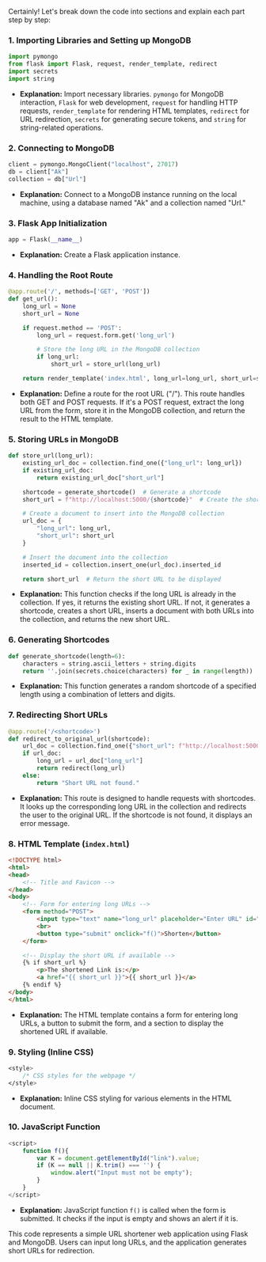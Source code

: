 Certainly! Let's break down the code into sections and explain each part step by step:

### 1. Importing Libraries and Setting up MongoDB

```python
import pymongo
from flask import Flask, request, render_template, redirect
import secrets
import string
```

- **Explanation:** Import necessary libraries. `pymongo` for MongoDB interaction, `Flask` for web development, `request` for handling HTTP requests, `render_template` for rendering HTML templates, `redirect` for URL redirection, `secrets` for generating secure tokens, and `string` for string-related operations.

### 2. Connecting to MongoDB

```python
client = pymongo.MongoClient("localhost", 27017)
db = client["Ak"]
collection = db["Url"]
```

- **Explanation:** Connect to a MongoDB instance running on the local machine, using a database named "Ak" and a collection named "Url."

### 3. Flask App Initialization

```python
app = Flask(__name__)
```

- **Explanation:** Create a Flask application instance.

### 4. Handling the Root Route

```python
@app.route('/', methods=['GET', 'POST'])
def get_url():
    long_url = None
    short_url = None

    if request.method == 'POST':
        long_url = request.form.get('long_url')

        # Store the long URL in the MongoDB collection
        if long_url:
            short_url = store_url(long_url)

    return render_template('index.html', long_url=long_url, short_url=short_url)
```

- **Explanation:** Define a route for the root URL ("/"). This route handles both GET and POST requests. If it's a POST request, extract the long URL from the form, store it in the MongoDB collection, and return the result to the HTML template.

### 5. Storing URLs in MongoDB

```python
def store_url(long_url):
    existing_url_doc = collection.find_one({"long_url": long_url})
    if existing_url_doc:
        return existing_url_doc["short_url"]

    shortcode = generate_shortcode()  # Generate a shortcode
    short_url = f"http://localhost:5000/{shortcode}"  # Create the short URL

    # Create a document to insert into the MongoDB collection
    url_doc = {
        "long_url": long_url,
        "short_url": short_url
    }

    # Insert the document into the collection
    inserted_id = collection.insert_one(url_doc).inserted_id

    return short_url  # Return the short URL to be displayed
```

- **Explanation:** This function checks if the long URL is already in the collection. If yes, it returns the existing short URL. If not, it generates a shortcode, creates a short URL, inserts a document with both URLs into the collection, and returns the new short URL.

### 6. Generating Shortcodes

```python
def generate_shortcode(length=6):
    characters = string.ascii_letters + string.digits
    return ''.join(secrets.choice(characters) for _ in range(length))
```

- **Explanation:** This function generates a random shortcode of a specified length using a combination of letters and digits.

### 7. Redirecting Short URLs

```python
@app.route('/<shortcode>')
def redirect_to_original_url(shortcode):
    url_doc = collection.find_one({"short_url": f"http://localhost:5000/{shortcode}"})
    if url_doc:
        long_url = url_doc["long_url"]
        return redirect(long_url)
    else:
        return "Short URL not found."
```

- **Explanation:** This route is designed to handle requests with shortcodes. It looks up the corresponding long URL in the collection and redirects the user to the original URL. If the shortcode is not found, it displays an error message.

### 8. HTML Template (`index.html`)

```html
<!DOCTYPE html>
<html>
<head>
    <!-- Title and Favicon -->
</head>
<body>
    <!-- Form for entering long URLs -->
    <form method="POST">
        <input type="text" name="long_url" placeholder="Enter URL" id="link">
        <br>
        <button type="submit" onclick="f()">Shorten</button>
    </form>

    <!-- Display the short URL if available -->
    {% if short_url %}
        <p>The shortened Link is:</p>
        <a href="{{ short_url }}">{{ short_url }}</a>
    {% endif %}
</body>
</html>
```

- **Explanation:** The HTML template contains a form for entering long URLs, a button to submit the form, and a section to display the shortened URL if available.

### 9. Styling (Inline CSS)

```css
<style>
    /* CSS styles for the webpage */
</style>
```

- **Explanation:** Inline CSS styling for various elements in the HTML document.

### 10. JavaScript Function

```javascript
<script>
    function f(){
        var K = document.getElementById("link").value;
        if (K == null || K.trim() === '') {
            window.alert("Input must not be empty");
        }
    }
</script>
```

- **Explanation:** JavaScript function `f()` is called when the form is submitted. It checks if the input is empty and shows an alert if it is.

This code represents a simple URL shortener web application using Flask and MongoDB. Users can input long URLs, and the application generates short URLs for redirection.
